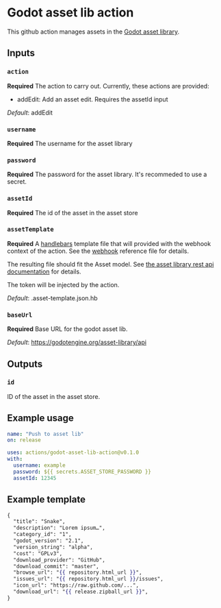 # Godot asset lib action

This github action manages assets in the 
[Godot asset library](https://godotengine.org/asset-library/asset).

## Inputs

### `action`

**Required** The action to carry out. Currently, these actions
are provided:

* addEdit: Add an asset edit. Requires the assetId input

*Default*: addEdit

### `username`

**Required** The username for the asset library

### `password`

**Required** The password for the asset library. It's recommeded
to use a secret.

### `assetId`

**Required** The id of the asset in the asset store

### `assetTemplate`

**Required** A [handlebars](https://handlebarsjs.com/) template
file that will provided with the webhook context of the
action. See the [webhook](https://octokit.github.io/webhooks/index.json)
reference file for details.

The resulting file should fit the Asset model. See
[the asset library rest api documentation](https://github.com/godotengine/godot-asset-library/blob/master/API.md)
for details.

The token will be injected by the action.

*Default*: .asset-template.json.hb

### `baseUrl`

**Required** Base URL for the godot asset lib.

*Default*: https://godotengine.org/asset-library/api

## Outputs

### `id`

ID of the asset in the asset store.

## Example usage

```yaml
name: "Push to asset lib"
on: release

uses: actions/godot-asset-lib-action@v0.1.0
with:
  username: example
  password: ${{ secrets.ASSET_STORE_PASSWORD }}
  assetId: 12345
```

## Example template

```handlebars
{
  "title": "Snake",
  "description": "Lorem ipsum…",
  "category_id": "1",
  "godot_version": "2.1",
  "version_string": "alpha",
  "cost": "GPLv3",
  "download_provider": "GitHub",
  "download_commit": "master",
  "browse_url": "{{ repository.html_url }}",
  "issues_url": "{{ repository.html_url }}/issues",
  "icon_url": "https://raw.github.com/...",
  "download_url": "{{ release.zipball_url }}",
}
```
